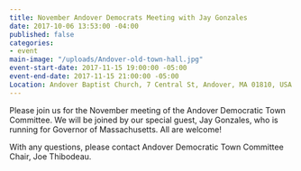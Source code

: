 ```yaml
---
title: November Andover Democrats Meeting with Jay Gonzales
date: 2017-10-06 13:53:00 -04:00
published: false
categories:
- event
main-image: "/uploads/Andover-old-town-hall.jpg"
event-start-date: 2017-11-15 19:00:00 -05:00
event-end-date: 2017-11-15 21:00:00 -05:00
Location: Andover Baptist Church, 7 Central St, Andover, MA 01810, USA (map)
---
```


Please join us for the November meeting of the Andover Democratic Town Committee. We will be joined by our special guest, Jay Gonzales, who is running for Governor of Massachusetts. All are welcome!

With any questions, please contact Andover Democratic Town Committee Chair, Joe Thibodeau.